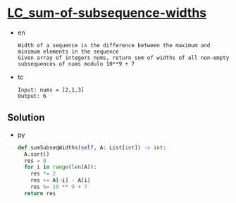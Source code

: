 # [LC_sum-of-subsequence-widths](https://leetcode.com/problems/sum-of-subsequence-widths)

* en

  ```en
  Width of a sequence is the difference between the maximum and minimum elements in the sequence
  Given array of integers nums, return sum of widths of all non-empty subsequences of nums modulo 10**9 + 7
  ```

* tc

  ```tc
  Input: nums = [2,1,3]
  Output: 6
  ```

## Solution

* py

  ```py
  def sumSubseqWidths(self, A: List[int]) -> int:
    A.sort()
    res = 0
    for i in range(len(A)):
      res *= 2
      res += A[~i] - A[i]
      res %= 10 ** 9 + 7
    return res
  ```
